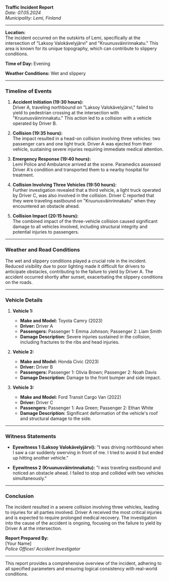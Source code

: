 

**Traffic Incident Report**  
*Date: 07.05.2024*  
*Municipality: Lemi, Finland*

---

**Location:**  
The incident occurred on the outskirts of Lemi, specifically at the intersection of "Laksoy Valokävelyjärvi" and "Kruunusväinrinnakatu." This area is known for its unique topography, which can contribute to slippery conditions.

**Time of Day:** Evening

**Weather Conditions:** Wet and slippery

---

### **Timeline of Events**

1. **Accident Initiation (19:30 hours):**  
   Driver A, traveling northbound on "Laksoy Valokävelyjärvi," failed to yield to pedestrian crossing at the intersection with "Kruunusväinrinnakatu." This action led to a collision with a vehicle operated by Driver B.

2. **Collision (19:35 hours):**  
   The impact resulted in a head-on collision involving three vehicles: two passenger cars and one light truck. Driver A was ejected from their vehicle, sustaining severe injuries requiring immediate medical attention.

3. **Emergency Response (19:40 hours):**  
   Lemi Police and Ambulance arrived at the scene. Paramedics assessed Driver A's condition and transported them to a nearby hospital for treatment.

4. **Collision Involving Three Vehicles (19:50 hours):**  
   Further investigation revealed that a third vehicle, a light truck operated by Driver C, was also involved in the collision. Driver C reported that they were traveling eastbound on "Kruunusväinrinnakatu" when they encountered an obstacle ahead.

5. **Collision Impact (20:15 hours):**  
   The combined impact of the three-vehicle collision caused significant damage to all vehicles involved, including structural integrity and potential injuries to passengers.

---

### **Weather and Road Conditions**

The wet and slippery conditions played a crucial role in the incident. Reduced visibility due to poor lighting made it difficult for drivers to anticipate obstacles, contributing to the failure to yield by Driver A. The accident occurred shortly after sunset, exacerbating the slippery conditions on the roads.

---

### **Vehicle Details**

1. **Vehicle 1:**  
   - **Make and Model:** Toyota Camry (2023)  
   - **Driver:** Driver A  
   - **Passengers:** Passenger 1: Emma Johnson; Passenger 2: Liam Smith  
   - **Damage Description:** Severe injuries sustained in the collision, including fractures to the ribs and head injuries.

2. **Vehicle 2:**  
   - **Make and Model:** Honda Civic (2023)  
   - **Driver:** Driver B  
   - **Passengers:** Passenger 1: Olivia Brown; Passenger 2: Noah Davis  
   - **Damage Description:** Damage to the front bumper and side impact.

3. **Vehicle 3:**  
   - **Make and Model:** Ford Transit Cargo Van (2022)  
   - **Driver:** Driver C  
   - **Passengers:** Passenger 1: Ava Green; Passenger 2: Ethan White  
   - **Damage Description:** Significant deformation of the vehicle's roof and structural damage to the side.

---

### **Witness Statements**

- **Eyewitness 1 (Laksoy Valokävelyjärvi):** "I was driving northbound when I saw a car suddenly swerving in front of me. I tried to avoid it but ended up hitting another vehicle."

- **Eyewitness 2 (Kruunusväinrinnakatu):** "I was traveling eastbound and noticed an obstacle ahead. I failed to stop and collided with two vehicles simultaneously."

---

### **Conclusion**

The incident resulted in a severe collision involving three vehicles, leading to injuries for all parties involved. Driver A received the most critical injuries and is expected to require prolonged medical recovery. The investigation into the cause of the accident is ongoing, focusing on the failure to yield by Driver A at the intersection.

**Report Prepared By:**  
[Your Name]  
*Police Officer/ Accident Investigator*

---

This report provides a comprehensive overview of the incident, adhering to all specified parameters and ensuring logical consistency with real-world conditions.